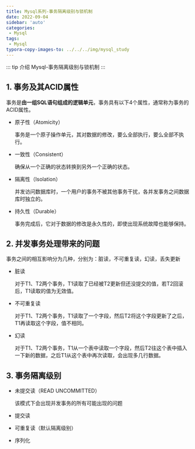 ```yaml
---
title: Mysql系列-事务隔离级别与锁机制
date: 2022-09-04
sidebar: 'auto'
categories:
 - Mysql
tags:
 - Mysql
typora-copy-images-to: ../../../img/mysql_study
---
```


::: tip 介绍
Mysql-事务隔离级别与锁机制
:::

## 1. 事务及其ACID属性

事务是**由一组SQL语句组成的逻辑单元**，事务具有以下4个属性，通常称为事务的ACID属性。

- 原子性（Atomicity）

  事务是一个原子操作单元，其对数据的修改，要么全部执行，要么全部不执行。

- 一致性（Consistent）

  确保从一个正确的状态转换到另外一个正确的状态。

- 隔离性（Isolation）

  并发访问数据库时，一个用户的事务不被其他事务干扰，各并发事务之间数据库时独立的。

- 持久性（Durable）

  事务完成后，它对于数据的修改是永久性的，即使出现系统故障也能够保持。

## 2. 并发事务处理带来的问题

事务之间的相互影响分为几种，分别为：脏读，不可重复读，幻读，丢失更新

- 脏读

  对于T1、T2两个事务，T1读取了已经被T2更新但还没提交的值，若T2回滚后，T1读取的值为无效值。

- 不可重复读

  对于T1、T2两个事务，T1读取了一个字段，然后T2将这个字段更新了之后，T1再读取这个字段，值不相同。

- 幻读

  对于T1、T2两个事务，T1从一个表中读取一个字段，然后T2往这个表中插入一下新的数据，之后T1从这个表中再次读取，会出现多几行数据。

## 3. 事务隔离级别

- 未提交读（READ UNCOMMITTED）

  该模式下会出现并发事务的所有可能出现的问题

- 提交读

- 可重复读（默认隔离级别）

- 序列化
